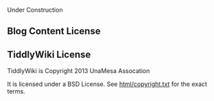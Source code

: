 Under Construction

Blog Content License
-------


TiddlyWiki License
-------

TiddlyWiki is Copyright 2013 UnaMesa Assocation

It is licensed under a BSD License. See [html/copyright.txt](https://github.com/TiddlyWiki/tiddlywiki/blob/master/html/copyright.txt) for the exact terms.
